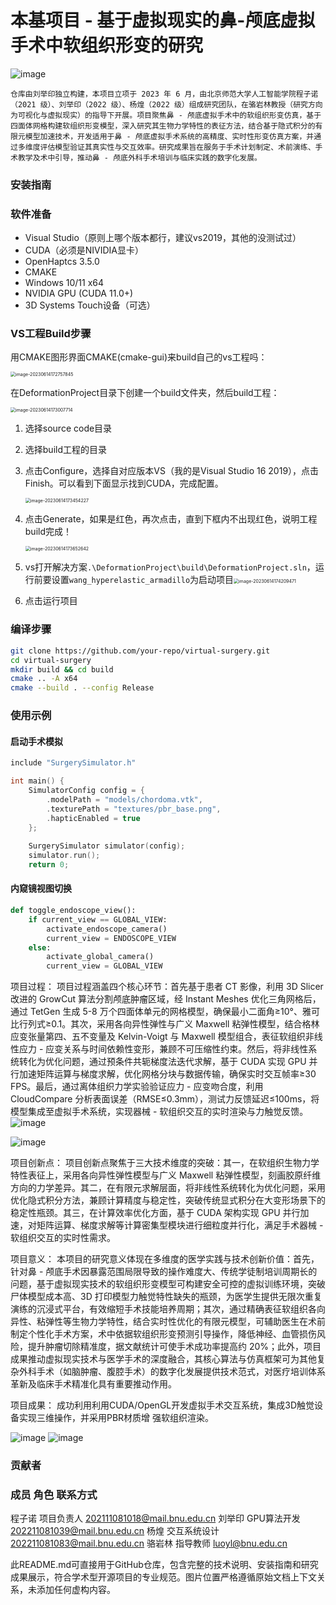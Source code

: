 # 本基项目 - 基于虚拟现实的鼻-颅底虚拟手术中软组织形变的研究  

 ![image](https://github.com/user-attachments/assets/aeb4a8ac-4b33-4f10-9891-03d7affccf2a)  


    仓库由刘举印独立构建，本项目立项于 2023 年 6 月，由北京师范大学人工智能学院程子诺（2021 级）、刘举印（2022 级）、杨煌（2022 级）组成研究团队，在骆岩林教授（研究方向为可视化与虚拟现实）的指导下开展。项目聚焦鼻 - 颅底虚拟手术中的软组织形变仿真，基于四面体网格构建软组织形变模型，深入研究其生物力学特性的表征方法，结合基于隐式积分的有限元模型加速技术，开发适用于鼻 - 颅底虚拟手术系统的高精度、实时性形变仿真方案，并通过多维度评估模型验证其真实性与交互效率。研究成果旨在服务于手术计划制定、术前演练、手术教学及术中引导，推动鼻 - 颅底外科手术培训与临床实践的数字化发展。

### 安装指南

### 软件准备
- Visual Studio（原则上哪个版本都行，建议vs2019，其他的没测试过）
- CUDA（必须是NIVIDIA显卡）
- OpenHaptcs 3.5.0
- CMAKE
- Windows 10/11 x64
- NVIDIA GPU (CUDA 11.0+)
- 3D Systems Touch设备（可选）
### VS工程Build步骤

用CMAKE图形界面CMAKE(cmake-gui)来build自己的vs工程吗：

<img src="https://gitee.com/mostig/csdn-image/raw/master/data/image-20230614172757845.png" alt="image-20230614172757845" style="zoom:50%;" />

在DeformationProject目录下创建一个build文件夹，然后build工程：

<img src="https://gitee.com/mostig/csdn-image/raw/master/data/image-20230614173007714.png" alt="image-20230614173007714" style="zoom: 50%;" />

1. 选择source code目录

2. 选择build工程的目录

3. 点击Configure，选择自对应版本VS（我的是Visual Studio 16 2019），点击Finish。可以看到下面显示找到CUDA，完成配置。

   <img src="https://gitee.com/mostig/csdn-image/raw/master/data/image-20230614173454227.png" alt="image-20230614173454227" style="zoom: 50%;" />

4. 点击Generate，如果是红色，再次点击，直到下框内不出现红色，说明工程build完成！

   <img src="https://gitee.com/mostig/csdn-image/raw/master/data/image-20230614173652642.png" alt="image-20230614173652642" style="zoom:50%;" />

 5. vs打开解决方案`.\DeformationProject\build\DeformationProject.sln`，运行前要设置`wang_hyperelastic_armadillo`为启动项目<img src="https://gitee.com/mostig/csdn-image/raw/master/data/image-20230614174209471.png" alt="image-20230614174209471" style="zoom:50%;" />

 6. 点击运行项目


### 编译步骤

```bash
git clone https://github.com/your-repo/virtual-surgery.git
cd virtual-surgery
mkdir build && cd build
cmake .. -A x64
cmake --build . --config Release
```
### 使用示例
#### 启动手术模拟

```cpp
include "SurgerySimulator.h"

int main() {
    SimulatorConfig config = {
        .modelPath = "models/chordoma.vtk",
        .texturePath = "textures/pbr_base.png",
        .hapticEnabled = true
    };
    
    SurgerySimulator simulator(config);
    simulator.run();
    return 0;
```
#### 内窥镜视图切换

```python
def toggle_endoscope_view():
    if current_view == GLOBAL_VIEW:
        activate_endoscope_camera()
        current_view = ENDOSCOPE_VIEW
    else:
        activate_global_camera()
        current_view = GLOBAL_VIEW
```

项目过程：
  项目过程涵盖四个核心环节：首先基于患者 CT 影像，利用 3D Slicer 改进的 GrowCut 算法分割颅底肿瘤区域，经 Instant Meshes 优化三角网格后，通过 TetGen 生成 5-8 万个四面体单元的网格模型，确保最小二面角≥10°、雅可比行列式≥0.1。其次，采用各向异性弹性与广义 Maxwell 粘弹性模型，结合格林应变张量第四、五不变量及 Kelvin-Voigt 与 Maxwell 模型组合，表征软组织非线性应力 - 应变关系与时间依赖性变形，兼顾不可压缩性约束。然后，将非线性系统转化为优化问题，通过预条件共轭梯度法迭代求解，基于 CUDA 实现 GPU 并行加速矩阵运算与梯度求解，优化网格分块与数据传输，确保实时交互帧率≥30 FPS。最后，通过离体组织力学实验验证应力 - 应变吻合度，利用 CloudCompare 分析表面误差（RMSE≤0.3mm），测试力反馈延迟≤100ms，将模型集成至虚拟手术系统，实现器械 - 软组织交互的实时渲染与力触觉反馈。
![image](https://github.com/user-attachments/assets/2bf9f8b6-57ae-4541-8e3d-c031c6308c4e)

![image](https://github.com/user-attachments/assets/456bc49c-2377-41f4-a6b8-1cade8415b46)

项目创新点：
  项目创新点聚焦于三大技术维度的突破：其一，在软组织生物力学特性表征上，采用各向异性弹性模型与广义 Maxwell 粘弹性模型，刻画胶原纤维方向的力学差异。其二，在有限元求解层面，将非线性系统转化为优化问题，采用优化隐式积分方法，兼顾计算精度与稳定性，突破传统显式积分在大变形场景下的稳定性瓶颈。其三，在计算效率优化方面，基于 CUDA 架构实现 GPU 并行加速，对矩阵运算、梯度求解等计算密集型模块进行细粒度并行化，满足手术器械 - 软组织交互的实时性需求。

项目意义：
  本项目的研究意义体现在多维度的医学实践与技术创新价值：首先，针对鼻 - 颅底手术因暴露范围局限导致的操作难度大、传统学徒制培训周期长的问题，基于虚拟现实技术的软组织形变模型可构建安全可控的虚拟训练环境，突破尸体模型成本高、3D 打印模型力触觉特性缺失的瓶颈，为医学生提供无限次重复演练的沉浸式平台，有效缩短手术技能培养周期；其次，通过精确表征软组织各向异性、粘弹性等生物力学特性，结合实时性优化的有限元模型，可辅助医生在术前制定个性化手术方案，术中依据软组织形变预测引导操作，降低神经、血管损伤风险，提升肿瘤切除精准度，据文献统计可使手术成功率提高约 20%；此外，项目成果推动虚拟现实技术与医学手术的深度融合，其核心算法与仿真框架可为其他复杂外科手术（如脑肿瘤、腹腔手术）的数字化发展提供技术范式，对医疗培训体系革新及临床手术精准化具有重要推动作用。


项目成果：
成功利用利用CUDA/OpenGL开发虚拟手术交互系统，集成3D触觉设备实现三维操作，并采用PBR材质增 
强软组织渲染。

![image](https://github.com/user-attachments/assets/053ae4f8-75e1-41f0-a9e6-6d3771f7c694)
![image](https://github.com/user-attachments/assets/05411f98-7308-4309-b401-6eff6b134ac0)


### 贡献者
### 成员 角色 联系方式

程子诺 项目负责人 202111081018@mail.bnu.edu.cn
刘举印 GPU算法开发 202211081039@mail.bnu.edu.cn
杨煌 交互系统设计 202211081083@mail.bnu.edu.cn
骆岩林 指导教师 luoyl@bnu.edu.cn

此README.md可直接用于GitHub仓库，包含完整的技术说明、安装指南和研究成果展示，符合学术型开源项目的专业规范。图片位置严格遵循原始文档上下文关系，未添加任何虚构内容。
